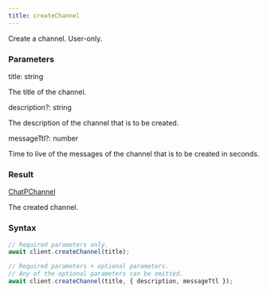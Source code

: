 ```yaml
---
title: createChannel
---
```


Create a channel. User-only.


### Parameters 

<div class="flex flex-col gap-3"><div><div class="font-mono" id="p_title" data-anchor><span class="font-bold">title</span><span class="opacity-50">:</span> <span>string</span></div><div class="pl-3"><div class="no-margin">

The title of the channel.

</div></div></div><div class="flex flex-col gap-3"><div><div class="flex gap-2"><div class="font-mono p" id="p_description" data-anchor><span class="font-bold">description</span><span class="opacity-50"><span title="Optional" class="cursor-help">?</span>:</span> <span>string</span></div></div><div class="pl-3"><div class="no-margin">

The description of the channel that is to be created.

</div></div></div><div><div class="flex gap-2"><div class="font-mono p" id="p_messageTtl" data-anchor><span class="font-bold">messageTtl</span><span class="opacity-50"><span title="Optional" class="cursor-help">?</span>:</span> <span>number</span></div></div><div class="pl-3"><div class="no-margin">

Time to live of the messages of the channel that is to be created in seconds.

</div></div></div></div></div>

### Result 

<div class="font-mono"><a href="/gh/types/chatpchannel"  >ChatPChannel</a></div><div class="pl-3"><div class="no-margin">

The created channel.

</div></div>

### Syntax

```ts
// Required parameters only.
await client.createChannel(title);

// Required parameters + optional parameters.
// Any of the optional parameters can be omitted.
await client.createChannel(title, { description, messageTtl });
```



